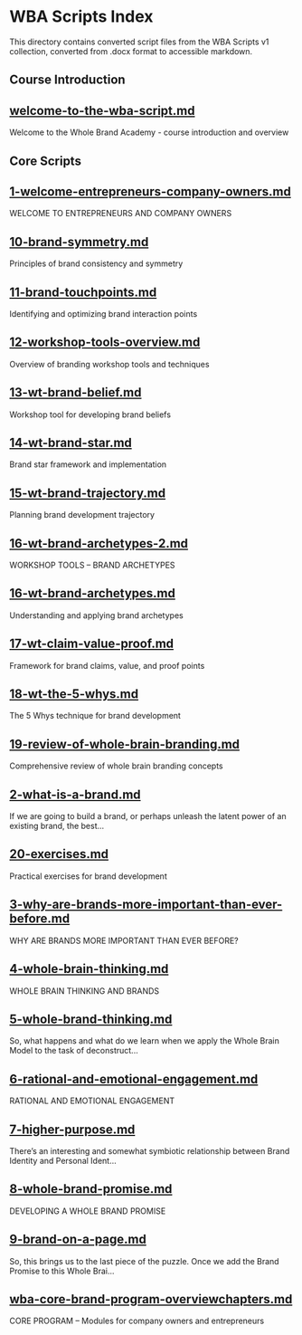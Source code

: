 # WBA Scripts Index

This directory contains converted script files from the WBA Scripts v1 collection, converted from .docx format to accessible markdown.

## Course Introduction

## [welcome-to-the-wba-script.md](./welcome-to-the-wba-script.md)
Welcome to the Whole Brand Academy - course introduction and overview

## Core Scripts

## [1-welcome-entrepreneurs-company-owners.md](./1-welcome-entrepreneurs-company-owners.md)
WELCOME TO ENTREPRENEURS AND COMPANY OWNERS

## [10-brand-symmetry.md](./10-brand-symmetry.md)
Principles of brand consistency and symmetry

## [11-brand-touchpoints.md](./11-brand-touchpoints.md)
Identifying and optimizing brand interaction points

## [12-workshop-tools-overview.md](./12-workshop-tools-overview.md)
Overview of branding workshop tools and techniques

## [13-wt-brand-belief.md](./13-wt-brand-belief.md)
Workshop tool for developing brand beliefs

## [14-wt-brand-star.md](./14-wt-brand-star.md)
Brand star framework and implementation

## [15-wt-brand-trajectory.md](./15-wt-brand-trajectory.md)
Planning brand development trajectory

## [16-wt-brand-archetypes-2.md](./16-wt-brand-archetypes-2.md)
WORKSHOP TOOLS – BRAND ARCHETYPES

## [16-wt-brand-archetypes.md](./16-wt-brand-archetypes.md)
Understanding and applying brand archetypes

## [17-wt-claim-value-proof.md](./17-wt-claim-value-proof.md)
Framework for brand claims, value, and proof points

## [18-wt-the-5-whys.md](./18-wt-the-5-whys.md)
The 5 Whys technique for brand development

## [19-review-of-whole-brain-branding.md](./19-review-of-whole-brain-branding.md)
Comprehensive review of whole brain branding concepts

## [2-what-is-a-brand.md](./2-what-is-a-brand.md)
If we are going to build a brand, or perhaps unleash the latent power of an existing brand, the best...

## [20-exercises.md](./20-exercises.md)
Practical exercises for brand development

## [3-why-are-brands-more-important-than-ever-before.md](./3-why-are-brands-more-important-than-ever-before.md)
WHY ARE BRANDS MORE IMPORTANT THAN EVER BEFORE?

## [4-whole-brain-thinking.md](./4-whole-brain-thinking.md)
WHOLE BRAIN THINKING AND BRANDS

## [5-whole-brand-thinking.md](./5-whole-brand-thinking.md)
So, what happens and what do we learn when we apply the Whole Brain Model to the task of deconstruct...

## [6-rational-and-emotional-engagement.md](./6-rational-and-emotional-engagement.md)
RATIONAL AND EMOTIONAL ENGAGEMENT

## [7-higher-purpose.md](./7-higher-purpose.md)
There’s an interesting and somewhat symbiotic relationship between Brand Identity and Personal Ident...

## [8-whole-brand-promise.md](./8-whole-brand-promise.md)
DEVELOPING A WHOLE BRAND PROMISE

## [9-brand-on-a-page.md](./9-brand-on-a-page.md)
So, this brings us to the last piece of the puzzle. Once we add the Brand Promise to this Whole Brai...

## [wba-core-brand-program-overviewchapters.md](./wba-core-brand-program-overviewchapters.md)
CORE PROGRAM – Modules for company owners and entrepreneurs
